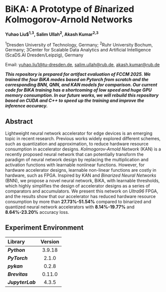 # BiKA: A Prototype of *Bi*narized *K*olmogorov-*A*rnold Networks

**Yuhao Liu$<sup>1,3</sup>, Salim Ullah<sup>2</sup>, Akash Kumar<sup>2,3</sup>**

<sup>1</sup>Dresden University of Technology, Germany; <sup>2</sup>Ruhr University Bochum, Germany; <sip>3</sup>Center for Scalable Data Analytics and Artificial Intelligence (ScaDS.AI Dresden/Leipzig), Germany

Email: yuhao.liu1@tu-dresden.de, salim.ullah@rub.de, akash.kumar@rub.de


***This repository is prepared for artifact evaluation of FCCM 2025. We trained the four BiKA modes based on Pytorch from scratch and the corresponding BNN, QNN, and KAN models for comparison. Our current code for BiKA training has a shortcoming of low speed and huge GPU memory consumption. In our future works, we will rebuild this repository based on CUDA and C++ to speed up the training and improve the inference accuracy.***

## Abstract
Lightweight neural network accelerator for edge devices is an emerging topic in recent research.  Previous works widely explored different schemes, such as quantization and approximation, to reduce hardware resource consumption in accelerator designs. *Kolmogorov-Arnold Network* (KAN) is a recently proposed neural network that can potentially transform the paradigm of neural network design by replacing the multiplication and activation functions with learnable nonlinear functions. However, for hardware accelerator designs, learnable non-linear functions are costly in hardware, such as FPGA. Inspired by KAN and *Binarized Neural Networks* (BNN), we propose a novel neural network, BiKA, with learnable thresholds, which highly simplifies the design of accelerator designs as a series of comparators and accumulators. We present this network on *Ultra96* FPGA, and the results show that our accelerator has reduced hardware resource consumption by more than **27.73%-51.54%** compared to binarized and quantized neural network accelerators with **8.14%-19.77%** and **8.64%-23.20%** accuracy loss.

## Experiment Environment
| Library | Version |
| :--- | :---: |
| ***Python*** | 3.9.18 |
| ***PyTorch*** | 2.1.0 |
| ***pykan*** | 0.2.8 |
| ***Brevitas*** | 0.11.0 |
| ***JupyterLab*** | 4.3.5 |

